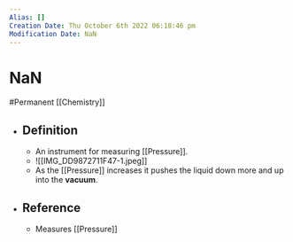 ```yaml
---
Alias: []
Creation Date: Thu October 6th 2022 06:18:46 pm 
Modification Date: NaN
---
```

# NaN
#Permanent [[Chemistry]]

- ## Definition
	- An instrument for measuring [[Pressure]].
	- ![[IMG_DD9872711F47-1.jpeg]]
	- As the [[Pressure]] increases it pushes the liquid down more and up into the **vacuum**.
- ## Reference
	- Measures [[Pressure]]